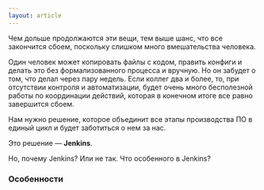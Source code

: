 ```yaml
---
layout: article
---
```


Чем дольше продолжаются эти вещи, тем выше шанс, что все закончится сбоем, поскольку слишком много вмешательства человека. 

Один человек может копировать файлы с кодом, править конфиги и делать это без формализованного процесса и вручную. Но он забудет о том, что делал через пару недель. Если коллег два и более, то, при отсутствии контроля и автоматизации, будет очень много бесполезной работы по координации действий, которая в конечном итоге все равно завершится сбоем.

Нам нужно решение, которое объединит все этапы производства ПО в единый цикл и будет заботиться о нем за нас.

Это решение — **Jenkins**.

Но, почему Jenkins? Или не так. Что особенного в Jenkins?

### Особенности
